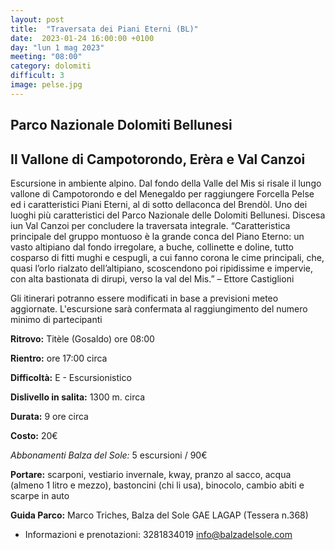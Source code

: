 ```yaml
---
layout: post
title:  "Traversata dei Piani Eterni (BL)"
date:  2023-01-24 16:00:00 +0100
day: "lun 1 mag 2023"
meeting: "08:00"
category: dolomiti 
difficult: 3
image: pelse.jpg
---
```


## Parco Nazionale Dolomiti Bellunesi
## Il Vallone di Campotorondo, Erèra e Val Canzoi 

Escursione in ambiente alpino. Dal fondo della Valle del Mis si risale il lungo vallone di Campotorondo e del Menegaldo per raggiungere Forcella Pelse ed i caratteristici Piani Eterni, al di sotto dellaconca del Brendòl. Uno dei luoghi più caratteristici del Parco Nazionale delle Dolomiti Bellunesi. Discesa iun Val Canzoi per concludere la traversata integrale. 
“Caratteristica principale del gruppo montuoso è la grande conca del Piano Eterno: un vasto altipiano dal fondo irregolare, a buche, collinette e doline, tutto cosparso di fitti mughi e cespugli, a cui fanno corona le cime principali, che, quasi l’orlo rialzato dell’altipiano, scoscendono poi ripidissime e impervie, con alta bastionata di dirupi, verso la val del Mis.” – Ettore Castiglioni

Gli itinerari potranno essere modificati in base a previsioni meteo aggiornate.
L'escursione sarà confermata al raggiungimento del numero minimo di partecipanti

**Ritrovo:** Titèle (Gosaldo) ore 08:00

**Rientro:** ore 17:00 circa 

**Difficoltà:** E - Escursionistico

**Dislivello in salita:**  1300 m. circa

**Durata:** 9 ore circa

**Costo:** 20€


*Abbonamenti Balza del Sole:* 5 escursioni / 90€

**Portare:** scarponi, vestiario invernale, kway, pranzo al sacco, acqua (almeno 1 litro e mezzo), bastoncini (chi li usa), binocolo, cambio abiti e scarpe in auto

**Guida Parco:** Marco Triches, Balza del Sole GAE LAGAP (Tessera n.368)
* Informazioni e prenotazioni:    3281834019    info@balzadelsole.com 
